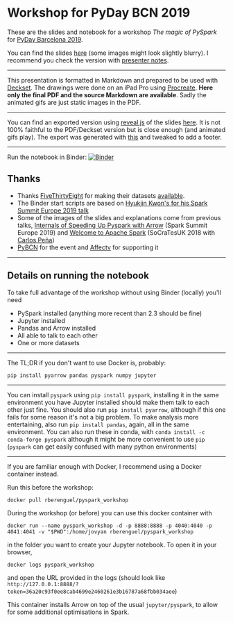 # Workshop for PyDay BCN 2019

These are the slides and notebook for a workshop _The magic of PySpark_ for
[PyDay Barcelona 2019](https://pybcn.org/pyday-bcn-2019/). 

You can find the slides
[here](https://github.com/rberenguel/pyspark_workshop/raw/master/pyspark_workshop.pdf)
(some images might look slightly blurry). I recommend you check the version with
[presenter
notes](https://github.com/rberenguel/pyspark_workshop/raw/master/pyspark_workshop-with-notes.pdf).

---

This presentation is formatted in Markdown and prepared to be used with
[Deckset](https://www.decksetapp.com/). The drawings were done on an iPad Pro
using [Procreate](https://procreate.art). **Here only the final PDF and the
source Markdown are available**. Sadly the animated gifs are just static images
in the PDF.

---

You can find an exported version using [reveal.js](http://revealjs.com) of the
slides
[here](https://rberenguel.github.io/pyspark_workshop/pyspark_workshop.html#/). It is
not 100% faithful to the PDF/Deckset version but is close enough (and animated
gifs play). The export was generated with
[this](https://github.com/rberenguel/awkrdeck) and tweaked to add a footer.

---

Run the notebook in Binder:
[![Binder](https://mybinder.org/badge_logo.svg)](https://mybinder.org/v2/gh/rberenguel/pyspark_workshop/master?filepath=pyspark_workshop.ipynb)

## Thanks

- Thanks [FiveThirtyEight](https://fivethirtyeight.com) for making their
  datasets [available](https://github.com/fivethirtyeight/data/).
- The Binder start scripts are based on [Hyukjin Kwon's for his Spark Summit
  Europe 2019 talk](https://github.com/HyukjinKwon/spark-notebooks)
- Some of the images of the slides and explanations come from previous talks,
  [Internals of Speeding Up Pyspark with
  Arrow](https://github.com/rberenguel/pyspark-arrow-pandas) (Spark Summit
  Europe 2019) and [Welcome to Apache
  Spark](https://github.com/rberenguel/WelcomeToApacheSpark) (SoCraTesUK 2018
  with [Carlos Peña](http://twitter.com/crafty_coder))
- [PyBCN](https://pybcn.org) for the event and
  [Affectv](https://engineering.affectv.com) for supporting it

---

## Details on running the notebook

To take full advantage of the workshop without using Binder (locally) you'll
need

- PySpark installed (anything more recent than 2.3 should be fine)
- Jupyter installed
- Pandas and Arrow installed
- All able to talk to each other
- One or more datasets

---

The TL;DR if you don't want to use Docker is, probably:

```
pip install pyarrow pandas pyspark numpy jupyter
```

---

You can install `pyspark` using `pip install pyspark`, installing it in the same
environment you have Jupyter installed should make them talk to each other just
fine. You should also run `pip install pyarrow`, although if this one fails for
some reason it's not a big problem. To make analysis more entertaining, also run
`pip install pandas`, again, all in the same environment. You can also run these
in conda, with `conda install -c conda-forge pyspark` although it might be more
convenient to use `pip` (`pyspark` can get easily confused with many python
environments)

---

If you are familiar enough with Docker, I recommend using a Docker container
instead.

Run this before the workshop:

```
docker pull rberenguel/pyspark_workshop
```

During the workshop (or before) you can use this docker container with

```
docker run --name pyspark_workshop -d -p 8888:8888 -p 4040:4040 -p 4041:4041 -v "$PWD":/home/jovyan rberenguel/pyspark_workshop
```

in the folder you want to create your Jupyter notebook. To open it in your
browser,

```
docker logs pyspark_workshop 
```

and open the URL provided in the logs (should look like
`http://127.0.0.1:8888/?token=36a20c93f0ee8cab4699e2460261e3b16787a68fbb034aee`)

This container installs Arrow on top of the usual `jupyter/pyspark`, to allow
for some additional optimisations in Spark.
